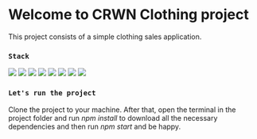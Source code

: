 # Welcome to CRWN Clothing project

This project consists of a simple clothing sales application.



### `Stack`
<img src="https://img.shields.io/badge/React-20232A?style=for-the-badge&logo=react&logoColor=61DAFB"/> <img src="https://img.shields.io/badge/JavaScript-F7DF1E?style=for-the-badge&logo=javascript&logoColor=black"/> <img src="https://img.shields.io/badge/Sass-CC6699?style=for-the-badge&logo=sass&logoColor=white"/> <img src="https://img.shields.io/badge/styled--components-DB7093?style=for-the-badge&logo=styled-components&logoColor=white"/> <img src="https://img.shields.io/badge/Redux-593D88?style=for-the-badge&logo=redux&logoColor=white
"/> <img src="https://img.shields.io/badge/firebase-%23039BE5.svg?style=for-the-badge&logo=firebase"/> <img src="https://img.shields.io/badge/Windows-017AD7?style=for-the-badge&logo=windows&logoColor=white
"/> <img src="https://img.shields.io/badge/Linux-E34F26?style=for-the-badge&logo=linux&logoColor=black
"/>



### `Let's run the project`

Clone the project to your machine. After that, open the terminal in the project folder and run <i>npm install</i> to download all the necessary dependencies and then run <i>npm start</i> and be happy.
